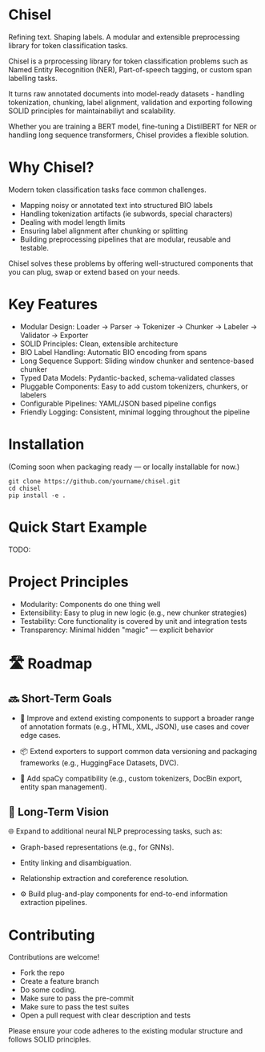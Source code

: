 # Chisel

Refining text. Shaping labels.
A modular and extensible preprocessing library for token classification tasks.

Chisel is a prprocessing library for token classification problems such as Named Entity Recognition (NER), Part-of-speech tagging, or custom span labelling tasks.

It turns raw annotated documents into model-ready datasets - handling tokenization, chunking, label alignment, validation and exporting following SOLID principles for maintainabiliyt and scalability.

Whether you are training a BERT model, fine-tuning a DistilBERT for NER or handling long sequence transformers, Chisel provides a flexible solution.


# Why Chisel?
Modern token classification tasks face common challenges.
* Mapping noisy or annotated text into structured BIO labels
* Handling tokenization artifacts (ie subwords, special characters)
* Dealing with model length limits
* Ensuring label alignment after chunking or splitting
* Building preprocessing pipelines that are modular, reusable and testable.

Chisel solves these problems by offering well-structured components that you can plug, swap or extend based on your needs.

# Key Features
* Modular Design: Loader → Parser → Tokenizer → Chunker → Labeler → Validator → Exporter
* SOLID Principles: Clean, extensible architecture
* BIO Label Handling: Automatic BIO encoding from spans
* Long Sequence Support: Sliding window chunker and sentence-based chunker
* Typed Data Models: Pydantic-backed, schema-validated classes
* Pluggable Components: Easy to add custom tokenizers, chunkers, or labelers
* Configurable Pipelines: YAML/JSON based pipeline configs
* Friendly Logging: Consistent, minimal logging throughout the pipeline

# Installation
(Coming soon when packaging ready — or locally installable for now.)

```
git clone https://github.com/yourname/chisel.git
cd chisel
pip install -e .
```

# Quick Start Example

TODO:

# Project Principles
* Modularity: Components do one thing well
* Extensibility: Easy to plug in new logic (e.g., new chunker strategies)
* Testability: Core functionality is covered by unit and integration tests
* Transparency: Minimal hidden "magic" — explicit behavior

# 🛣 Roadmap

## 🔜 Short-Term Goals

- 🔧 Improve and extend existing components to support a broader range of annotation formats (e.g., HTML, XML, JSON), use cases and cover edge cases.

- 📦 Extend exporters to support common data versioning and packaging frameworks (e.g., HuggingFace Datasets, DVC).

- 🧠 Add spaCy compatibility (e.g., custom tokenizers, DocBin export, entity span management).

## 🚀 Long-Term Vision
🌐 Expand to additional neural NLP preprocessing tasks, such as:

- Graph-based representations (e.g., for GNNs).

- Entity linking and disambiguation.

- Relationship extraction and coreference resolution.

- ⚙️ Build plug-and-play components for end-to-end information extraction pipelines.


# Contributing
Contributions are welcome!

* Fork the repo
* Create a feature branch
* Do some coding.
* Make sure to pass the pre-commit
* Make sure to pass the test suites
* Open a pull request with clear description and tests

Please ensure your code adheres to the existing modular structure and follows SOLID principles.